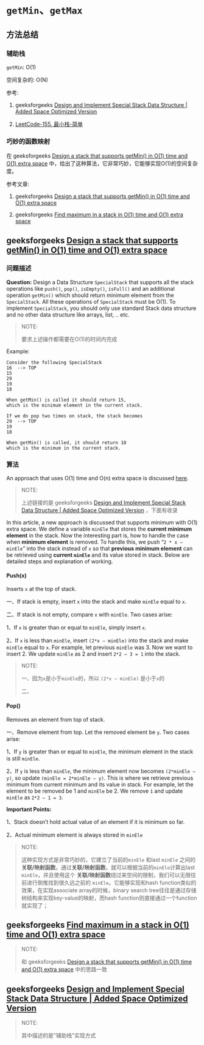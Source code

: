 # `getMin`、`getMax`

## 方法总结

### 辅助栈

`getMin`: O(1)

空间复杂的: O(N)

参考:

1. geeksforgeeks [Design and Implement Special Stack Data Structure | Added Space Optimized Version](https://www.geeksforgeeks.org/design-and-implement-special-stack-data-structure/)

2. [LeetCode-155. 最小栈-简单](https://leetcode.cn/problems/min-stack/) 

### 巧妙的函数映射

在 geeksforgeeks [Design a stack that supports getMin() in O(1) time and O(1) extra space](https://www.geeksforgeeks.org/design-a-stack-that-supports-getmin-in-o1-time-and-o1-extra-space/) 中，给出了这种算法，它非常巧妙，它能够实现O(1)的空间复杂度。

参考文章:

1. geeksforgeeks [Design a stack that supports getMin() in O(1) time and O(1) extra space](https://www.geeksforgeeks.org/design-a-stack-that-supports-getmin-in-o1-time-and-o1-extra-space/)

2. geeksforgeeks [Find maximum in a stack in O(1) time and O(1) extra space](https://www.geeksforgeeks.org/find-maximum-in-a-stack-in-o1-time-and-o1-extra-space/)

## geeksforgeeks [Design a stack that supports getMin() in O(1) time and O(1) extra space](https://www.geeksforgeeks.org/design-a-stack-that-supports-getmin-in-o1-time-and-o1-extra-space/)



### 问题描述

**Question:** Design a Data Structure `SpecialStack` that supports all the stack operations like `push()`, `pop()`, `isEmpty()`, `isFull()` and an additional operation `getMin()` which should return minimum element from the `SpecialStack`. All these operations of `SpecialStack` must be O(1). To implement `SpecialStack`, you should only use standard Stack data structure and no other data structure like arrays, list, .. etc.

> NOTE: 
>
> 要求上述操作都需要在O(1)的时间内完成

Example:

```
Consider the following SpecialStack
16  --> TOP
15
29
19
18

When getMin() is called it should return 15, 
which is the minimum element in the current stack. 

If we do pop two times on stack, the stack becomes
29  --> TOP
19
18

When getMin() is called, it should return 18 
which is the minimum in the current stack.
```



### 算法

 An approach that uses O(1) time and O(n) extra space is discussed [here](https://www.geeksforgeeks.org/design-and-implement-special-stack-data-structure/). 

> NOTE: 
>
> 上述链接的是  geeksforgeeks [Design and Implement Special Stack Data Structure | Added Space Optimized Version](https://www.geeksforgeeks.org/design-and-implement-special-stack-data-structure/) ，下面有收录

In this article, a new approach is discussed that supports minimum with O(1) extra space. We define a variable `minEle` that stores the **current minimum element** in the stack. Now the interesting part is, how to handle the case when **minimum element** is removed. To handle this, we push “`2 * x – minEle`” into the stack instead of `x` so that **previous minimum element** can be retrieved using **current `minEle`** and its value stored in stack. Below are detailed steps and explanation of working. 

####  Push(x) 

Inserts `x` at the top of stack. 

一、If stack is empty, insert `x` into the stack and make `minEle` equal to `x`.

二、If stack is not empty, compare `x` with `minEle`. Two cases arise:

1、If `x` is greater than or equal to `minEle`, simply insert `x`.

2、If `x` is less than `minEle`, insert `(2*x – minEle)` into the stack and make `minEle` equal to `x`. For example, let previous `minEle` was 3. Now we want to insert 2. We update `minEle` as 2 and insert `2*2 – 3 = 1` into the stack.

> NOTE: 
>
> 一、因为`x`是小于`minEle`的，所以 `(2*x – minEle)` 是小于`x`的
>
> 二、



#### Pop()  

Removes an element from top of stack.

一、Remove element from top. Let the removed element be `y`. Two cases arise:

1、If `y` is greater than or equal to `minEle`, the minimum element in the stack is still `minEle`.

2、If `y` is less than `minEle`, the minimum element now becomes `(2*minEle – y)`, so update `(minEle = 2*minEle – y)`. This is where we retrieve previous minimum from current minimum and its value in stack. For example, let the element to be removed be 1 and `minEle` be 2. We remove `1` and update `minEle` as `2*2 – 1 = 3`.



**Important Points:**

1、Stack doesn’t hold actual value of an element if it is minimum so far.

2、Actual minimum element is always stored in `minEle`



> NOTE: 
>
> 这种实现方式是非常巧妙的，它建立了当前的`minEle` 和last `minEle` 之间的**关联/映射函数**。通过**关联/映射函数**，就可以根据当前的`minEle`计算出last `minEle`，并且使用这个 **关联/映射函数**绕过来空间的限制，我们可以无限往前进行倒推找到很久远之前的 `minEle`。它能够实现和hash function类似的效果，在实现associate array的时候，binary search tree往往是通过存储树结构来实现key-value的映射，而hash function则直接通过一个function就实现了；





## geeksforgeeks [Find maximum in a stack in O(1) time and O(1) extra space](https://www.geeksforgeeks.org/find-maximum-in-a-stack-in-o1-time-and-o1-extra-space/)

> NOTE: 
>
> 和 geeksforgeeks [Design a stack that supports getMin() in O(1) time and O(1) extra space](https://www.geeksforgeeks.org/design-a-stack-that-supports-getmin-in-o1-time-and-o1-extra-space/) 中的思路一致
>
>  



## geeksforgeeks [Design and Implement Special Stack Data Structure | Added Space Optimized Version](https://www.geeksforgeeks.org/design-and-implement-special-stack-data-structure/)

> NOTE: 
>
> 其中描述的是"辅助栈"实现方式